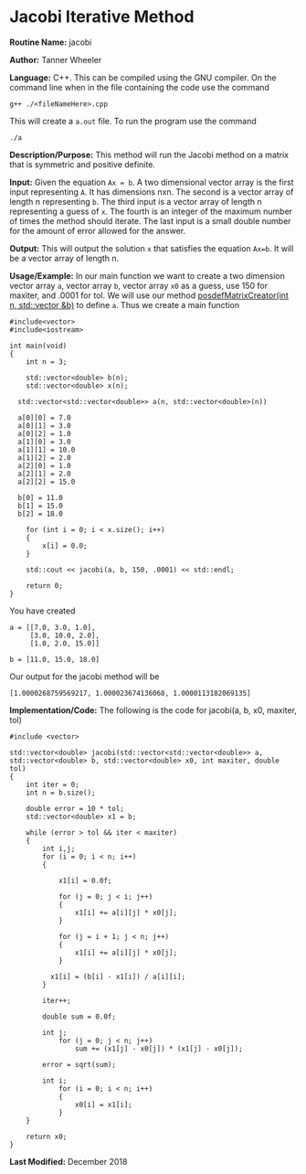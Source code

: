 # Jacobi Iterative Method

**Routine Name:** jacobi

**Author:** Tanner Wheeler

**Language:** C++.  This can be compiled using the GNU compiler.  On the command line when in the file containing the code use the command
```
g++ ./<fileNameHere>.cpp 
```
This will create a `a.out` file.  To run the program use the command
```
./a
```

**Description/Purpose:** This method will run the Jacobi method on a matrix that is symmetric and positive definite.

**Input:** Given the equation `Ax = b`.  A two dimensional vector array is the first input representing `A`.  It has dimensions nxn.  The second is a vector array of length n representing `b`. The third input is a vector array of length n representing a guess of `x`.  The fourth is an integer of the maximum number of times the method should iterate.  The last input is a small double number for the amount of error allowed for the answer.

**Output:** This will output the solution `x` that satisfies the equation `Ax=b`.  It will be a vector array of length n.

**Usage/Example:**
In our main function we want to create a two dimension vector array `a`, vector array `b`, vector array `x0` as a guess, use 150 for maxiter, and .0001 for tol. We will use our method [posdefMatrixCreator(int n, std::vector<double> &b)](https://tannerwheeler.github.io/math4610/softwareManual/hw5/spdMatrix) to define `a`.  Thus we create a main function

```
#include<vector>
#include<iostream>

int main(void)
{
	int n = 3;

	std::vector<double> b(n);
	std::vector<double> x(n);

  std::vector<std::vector<double>> a(n, std::vector<double>(n))

  a[0][0] = 7.0
  a[0][1] = 3.0
  a[0][2] = 1.0
  a[1][0] = 3.0
  a[1][1] = 10.0
  a[1][2] = 2.0
  a[2][0] = 1.0
  a[2][1] = 2.0
  a[2][2] = 15.0

  b[0] = 11.0
  b[1] = 15.0
  b[2] = 18.0
  
	for (int i = 0; i < x.size(); i++)
	{
		x[i] = 0.0;
	}

	std::cout << jacobi(a, b, 150, .0001) << std::endl;

	return 0;
}  
```
You have created 
```
a = [[7.0, 3.0, 1.0],
     [3.0, 10.0, 2.0],
     [1.0, 2.0, 15.0]]
     
b = [11.0, 15.0, 18.0]
```
Our output for the jacobi method will be
```
[1.0000268759569217, 1.000023674136068, 1.0000113182069135]
```


**Implementation/Code:** The following is the code for jacobi(a, b, x0, maxiter, tol)
```
#include <vector>

std::vector<double> jacobi(std::vector<std::vector<double>> a, std::vector<double> b, std::vector<double> x0, int maxiter, double tol)
{
	int iter = 0;
	int n = b.size();

	double error = 10 * tol;
	std::vector<double> x1 = b;

	while (error > tol && iter < maxiter)
	{
		int i,j;
		for (i = 0; i < n; i++)
		{	

			x1[i] = 0.0f;
		
			for (j = 0; j < i; j++)
			{
				x1[i] += a[i][j] * x0[j];
			}

			for (j = i + 1; j < n; j++)
			{
				x1[i] += a[i][j] * x0[j];
			}

		  x1[i] = (b[i] - x1[i]) / a[i][i];
		}

		iter++;

		double sum = 0.0f;
		
		int j;
			for (j = 0; j < n; j++)
				sum += (x1[j] - x0[j]) * (x1[j] - x0[j]);

		error = sqrt(sum);

		int i;
			for (i = 0; i < n; i++)
			{
				x0[i] = x1[i];
			}
	}

	return x0;
}
```

**Last Modified:** December 2018


